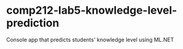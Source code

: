 # comp212-lab5-knowledge-level-prediction
 Console app that predicts students' knowledge level using ML.NET
